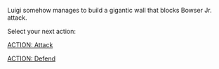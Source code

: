 Luigi somehow manages to build a gigantic wall that blocks Bowser Jr. attack.

Select your next action: 

[ACTION: Attack](act1/attack1.md)

[ACTION: Defend](act1/guard1.md)
